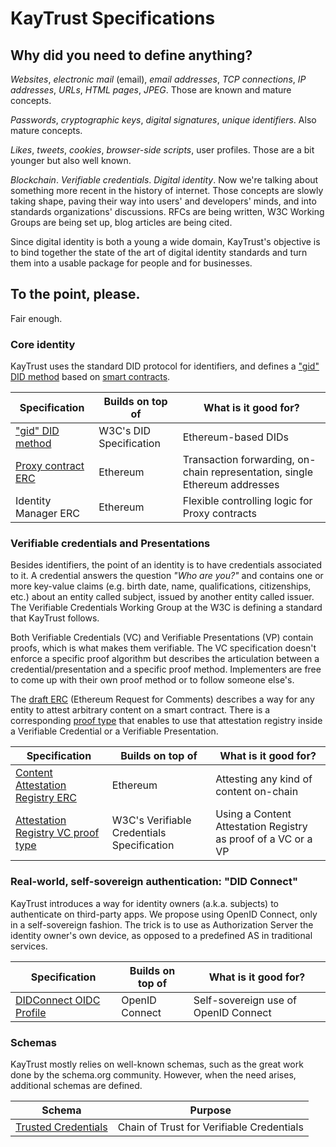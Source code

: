 # KayTrust Specifications

## Why did you need to define anything?

_Websites_, _electronic mail_ (email), _email addresses_, _TCP connections_, _IP addresses_, _URLs_, _HTML pages_, _JPEG_. Those are known and mature concepts.

_Passwords_, _cryptographic keys_, _digital signatures_, _unique identifiers_. Also mature concepts.

_Likes_, _tweets_, _cookies_, _browser-side scripts_, user profiles. Those are a bit younger but also well known.

_Blockchain_. _Verifiable credentials_. _Digital identity_. Now we're talking about something more recent in the history of internet. Those concepts are slowly taking shape, paving their way into users' and developers' minds, and into standards organizations' discussions. RFCs are being written, W3C Working Groups are being set up, blog articles are being cited.

Since digital identity is both a young a wide domain, KayTrust's objective is to bind together the state of the art of digital identity standards and turn them into a usable package for people and for businesses.

## To the point, please.

Fair enough.

### Core identity

KayTrust uses the standard DID protocol for identifiers, and defines a ["gid" DID method](/Specs/GID-DID-Method) based on [smart contracts](/Specs/Proxy-Contract-ERC).

| Specification                                  | Builds on top of        | What is it good for?
| ---------------------------------------------- | ----------------------- | --------------------
| ["gid" DID method](/Specs/GID-DID-Method)      | W3C's DID Specification | Ethereum-based DIDs
| [Proxy contract ERC](/Specs/Proxy-Contract-ERC)| Ethereum                | Transaction forwarding, on-chain representation, single Ethereum addresses
| Identity Manager ERC                           | Ethereum                | Flexible controlling logic for Proxy contracts

### Verifiable credentials and Presentations

Besides identifiers, the point of an identity is to have credentials associated to it. A credential answers the question *"Who are you?"* and contains one or more key-value claims (e.g. birth date, name, qualifications, citizenships, etc.) about an entity called subject, issued by another entity called issuer. The Verifiable Credentials Working Group at the W3C is defining a standard that KayTrust follows.

Both Verifiable Credentials (VC) and Verifiable Presentations (VP) contain proofs, which is what makes them verifiable. The VC specification doesn't enforce a specific proof algorithm but describes the articulation between a credential/presentation and a specific proof method. Implementers are free to come up with their own proof method or to follow someone else's.

The [draft ERC](/Specs/Content-Attestation-Registry-ERC) (Ethereum Request for Comments) describes a way for any entity to attest arbitrary content on a smart contract. There is a corresponding [proof type](/Specs/Ethereum-Attestation-Registry-Proof-Type) that enables to use that attestation registry inside a Verifiable Credential or a Verifiable Presentation.

| Specification                                                         | Builds on top of        | What is it good for?
| --------------------------------------------------------------------- | ----------------------- | --------------------
| [Content Attestation Registry ERC](/Specs/Content-Attestation-Registry-ERC)  | Ethereum                | Attesting any kind of content on-chain
| [Attestation Registry VC proof type](/Specs/Ethereum-Attestation-Registry-Proof-Type) | W3C's Verifiable Credentials Specification | Using a Content Attestation Registry as proof of a VC or a VP

### Real-world, self-sovereign authentication: "DID Connect"

KayTrust introduces a way for identity owners (a.k.a. subjects) to authenticate on third-party apps. We propose using OpenID Connect, only in a self-sovereign fashion. The trick is to use as Authorization Server the identity owner's own device, as opposed to a predefined AS in traditional services.

| Specification                         | Builds on top of | What is it good for?
| ------------------------------------- | ---------------- | ------------------------------------
| [DIDConnect OIDC Profile](https://github.com/KayTrust/did-connect) | OpenID Connect   | Self-sovereign use of OpenID Connect

### Schemas

KayTrust mostly relies on well-known schemas, such as the great work done by the schema.org community. However, when the need arises, additional schemas are defined.

| Schema                                            | Purpose
| ------------------------------------------------- | --------------------------------------------------
| [Trusted Credentials](/Specs/Trusted-Credentials) | Chain of Trust for Verifiable Credentials